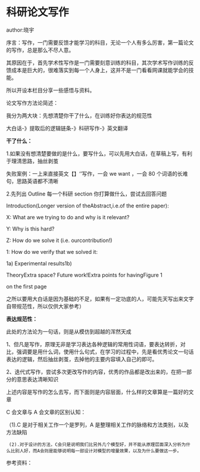 # 科研论文写作

author:晓宇

序言：写作，一门需要反馈才能学习的科目，无论一个人有多么厉害，第一篇论文的写作，总是那么不尽人意。

其原因在于，首先学术性写作是一门需要刻意训练的科目，其次学术写作训练的反馈成本是巨大的，很难落实到每一个人身上，这并不是一门看看网课就能学会的技能。

所以开设本栏目分享一些感悟与资料。

论文写作方法论简述：

我分为两大块：先想清楚你干了什么，在训练好你表达的规范性

大白话-》提取后的逻辑链条-》科研写作-》英文翻译

<strong>干了什么：</strong>

1.如果没有想清楚要做的是什么，要写什么，可以先用大白话，在草稿上写，有利于理清思路，抽丝剥茧

失败案例：一上来直接英文【】‘’写作，一会 we want ，一会 80 个词语的长难句，思路英语都不清晰

2.先列出 Outline 每一个科研 section 你打算做什么，尝试去回答问题

Introduction(Longer version of theAbstract,i.e.of the entire paper):

X: What are we trying to do and why is it relevant?

Y: Why is this hard?

Z: How do we solve it (i.e. ourcontribution!)

1: How do we verify that we solved it:

1a) Experimental results1b)

TheoryExtra space? Future work!Extra points for havingFigure 1

on the first page

之所以要用大白话是因为基础的不足，如果有一定功底的人，可能先天写出来文字自带规范性，所以仅供大家参考）

<strong>表达规范性：</strong>

此处的方法论为一句话，则是从模仿到超越的浑然天成

1、但凡是写作，原理无非是学习表达各种逻辑的常用性词语，要表达转折，对比，强调要是用什么词，使用什么句式，在学习的过程中，先是看优秀论文一句话表达的逻辑，然后抽丝剥茧，去掉他的主要内容填入自己的即可。

2、迭代式写作，尝试多次更改写作的内容，优秀的作品都是改出来的，在把一部分的意思表达清晰知识

上述内容是写作的怎么去写，而下面则是内容层面，什么样的文章算是一篇好的文章

C 会文章与 A 会文章的区别认知：

（1).C 是对于相关工作一个是罗列，A 是整理相关工作的脉络和方法类别，以及方法缺陷

```
 (2).对于设计的方法，C会只是说明我们比另外几个模型好，并不能从原理层面深入分析为什么比别人好，而A会则是能够说明每一部设计对模型的增量效果，以及为什么要做这一步。
```

参考资料：
